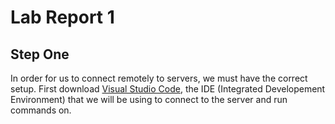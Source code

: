 # Lab Report 1

## Step One

In order for us to connect remotely to servers, we must have the correct setup.
First download [Visual Studio Code](https://code.visualstudio.com/), the IDE (Integrated Developement Environment) 
that we will be using to connect to the server and run commands on. 
